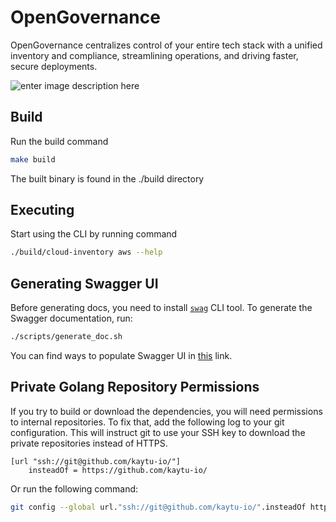 # OpenGovernance

OpenGovernance centralizes control of your entire tech stack with a unified inventory and compliance, streamlining operations, and driving faster, secure deployments.

![enter image description here](https://docs.opengovernance.io/~gitbook/image?url=https://content.gitbook.com/content/flsJtdaedb8TrA13g8H6/blobs/flOcrYsPU0eBrF73O6tN/Screenshot%2520by%2520Dropbox%2520Capture.png&width=768&dpr=4&quality=100&sign=424ffc86&sv=1)

## Build

Run the build command

```bash
make build
```

The built binary is found in the ./build directory

## Executing

Start using the CLI by running command

```bash
./build/cloud-inventory aws --help
```

## Generating Swagger UI

Before generating docs, you need to install [`swag`](https://github.com/swaggo/echo-swagger#start-using-it) CLI tool.
To generate the Swagger documentation, run:

```bash
./scripts/generate_doc.sh
```

You can find ways to populate Swagger UI in [this](https://github.com/swaggo/swag#general-api-info) link.

## Private Golang Repository Permissions

If you try to build or download the dependencies, you will need permissions to internal repositories. To fix that, add the following log to your git configuration. This will instruct git to use your SSH key to download the private repositories instead of HTTPS.

```ssh
[url "ssh://git@github.com/kaytu-io/"]
    insteadOf = https://github.com/kaytu-io/
```

Or run the following command:

```bash
git config --global url."ssh://git@github.com/kaytu-io/".insteadOf https://github.com/kaytu-io/
```

